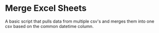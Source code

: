 # Merge Excel Sheets
A basic script that pulls data from multiple csv's and merges them into one csv based on the common datetime column. 
